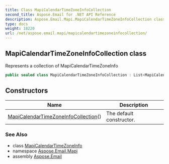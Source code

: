 ```yaml
---
title: Class MapiCalendarTimeZoneInfoCollection
second_title: Aspose.Email for .NET API Reference
description: Aspose.Email.Mapi.MapiCalendarTimeZoneInfoCollection class. Represents a collection of MapiCalendarTimeZoneInfo
type: docs
weight: 18220
url: /net/aspose.email.mapi/mapicalendartimezoneinfocollection/
---
```

## MapiCalendarTimeZoneInfoCollection class

Represents a collection of MapiCalendarTimeZoneInfo

```csharp
public sealed class MapiCalendarTimeZoneInfoCollection : List<MapiCalendarTimeZoneInfo>
```

## Constructors

| Name | Description |
| --- | --- |
| [MapiCalendarTimeZoneInfoCollection](mapicalendartimezoneinfocollection/)() | The default constructor. |

### See Also

* class [MapiCalendarTimeZoneInfo](../mapicalendartimezoneinfo/)
* namespace [Aspose.Email.Mapi](../../aspose.email.mapi/)
* assembly [Aspose.Email](../../)


